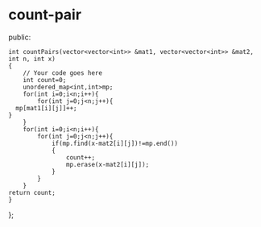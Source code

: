 # count-pair
public:	
	
	int countPairs(vector<vector<int>> &mat1, vector<vector<int>> &mat2, int n, int x)
	{
	    // Your code goes here
	    int count=0;
	    unordered_map<int,int>mp;
	    for(int i=0;i<n;i++){
	        for(int j=0;j<n;j++){
	  mp[mat1[i][j]]++;
	}
	    }
	    for(int i=0;i<n;i++){
	        for(int j=0;j<n;j++){
	            if(mp.find(x-mat2[i][j])!=mp.end())
	            {
	                count++;
	                mp.erase(x-mat2[i][j]);
	            }
	        }
	    }
	return count;
	}	
};
